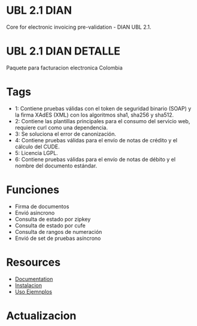# UBL 2.1 DIAN

Core for electronic invoicing pre-validation - DIAN UBL 2.1.

# UBL 2.1 DIAN DETALLE

Paquete para facturacion electronica Colombia


# Tags
* 1: Contiene pruebas válidas con el token de seguridad binario (SOAP) y la firma XAdES (XML) con los algoritmos sha1, sha256 y sha512.
* 2: Contiene las plantillas principales para el consumo del servicio web, requiere curl como una dependencia.
* 3: Se soluciona el error de canonización.
* 4: Contiene pruebas válidas para el envío de notas de crédito y el cálculo del CUDE.
* 5: Licencia LGPL.
* 6: Contiene pruebas válidas para el envío de notas de débito y el nombre del documento estándar.

# Funciones
* Firma de documentos
* Envió asincrono
* Consulta de estado por zipkey
* Consulta de estado por cufe
* Consulta de rangos de numeración
* Envió de set de pruebas asíncrono


# Resources
* [Documentation](https://facturalatam.com)
* [Instalacion](https://docs.google.com/document/d/1WtGOfzf6hzfuC3tKC5uNlcibunUBFu8HgveXoj3_3_s/edit?usp=sharing)
* [Uso Ejemnplos](https://docs.google.com/document/d/1xjBsWx54Jt-2mj3v9YHyBocqRggsz5H7UNV2iECbaHU/edit?usp=sharing)

# Actualizacion 


